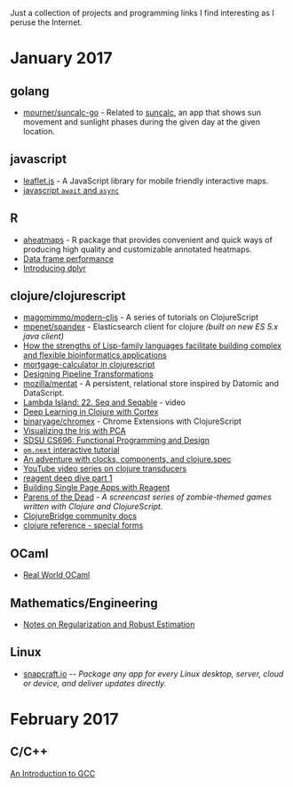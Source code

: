 Just a collection of projects and programming links I find interesting as I peruse the Internet.

# January 2017

## golang

* [mourner/suncalc-go](https://github.com/mourner/suncalc-go) - Related to [suncalc][0], an app that shows sun movement and sunlight phases during the given day at the given location.

## javascript

* [leaflet.js](http://leafletjs.com) - A JavaScript library for mobile friendly interactive maps.
* [javascript `await` and `async`](http://blog.klipse.tech/javascript/2016/12/19/es2017-sleep.html)

## R

* [aheatmaps](https://renozao.github.io/NMF/devel/vignettes/aheatmaps.pdf) - R package that provides convenient and quick ways of producing high quality and customizable annotated heatmaps.
* [Data frame performance](https://cran.rstudio.com/web/packages/dplyr/vignettes/data_frames.html)
* [Introducing dplyr](https://blog.rstudio.org/2014/01/17/introducing-dplyr/)

## clojure/clojurescript

* [magomimmo/modern-cljs](https://github.com/magomimmo/modern-cljs) - A series of tutorials on ClojureScript
* [mpenet/spandex](https://github.com/mpenet/spandex) - Elasticsearch client for clojure _(built on new ES 5.x java client)_
* [How the strengths of Lisp-family languages facilitate building complex and flexible bioinformatics applications](http://bib.oxfordjournals.org/content/early/2016/12/31/bib.bbw130.full)
* [mortgage-calculator in clojurescript](https://github.com/rahulpilani/mort-calc)
* [Designing Pipeline Transformations](https://8thlight.com/blog/damon-kelley/2016/12/07/designing-for-pipeline-transformations.html)
* [mozilla/mentat](https://github.com/mozilla/mentat/tree/master) - A persistent, relational store inspired by Datomic and DataScript.
* [Lambda Island: 22. Seq and Seqable](https://lambdaisland.com/episodes/clojure-seq-seqable) - video
* [Deep Learning in Clojure with Cortex](http://gigasquidsoftware.com/blog/2016/12/27/deep-learning-in-clojure-with-cortex/)
* [binaryage/chromex](https://github.com/binaryage/chromex) - Chrome Extensions with ClojureScript
* [Visualizing the Iris with PCA](https://gist.github.com/hswick/83f338107a9fb72082a0131e147b35ed)
* [SDSU CS696: Functional Programming and Design](http://www.eli.sdsu.edu/courses/fall15/cs696/notes/index.html)
* [`om.next` interactive tutorial](http://read.klipse.tech/om-next-interactive-tutorial/)
* [An adventure with clocks, components, and clojure.spec](http://spootnik.org/entries/2017/01/09_an-adventure-with-clocks-component-and.html)
* [YouTube video series on clojure transducers](https://www.youtube.com/watch?v=WkHdqg_DBBs&list=PLhi8pL3xn1OTfhjnIHmokYjKzLSBtYu8-)
* [reagent deep dive part 1](https://timothypratley.blogspot.ca/2017/01/reagent-deep-dive-part-1.html)
* [Building Single Page Apps with Reagent](https://yogthos.net/posts/2014-07-15-Building-Single-Page-Apps-with-Reagent.html)
* [Parens of the Dead](http://www.parens-of-the-dead.com/) - _A screencast series of zombie-themed games
written with Clojure and ClojureScript._
* [ClojureBridge community docs](https://clojurebridge.github.io/community-docs)
* [clojure reference - special forms](https://clojure.org/references/special_forms)

## OCaml

* [Real World OCaml](https://realworldocaml.org/v1/en/html/index.html)

## Mathematics/Engineering

* [Notes on Regularization and Robust Estimation](http://www.cns.nyu.edu/~david/handouts/regularization.pdf)

## Linux

* [snapcraft.io](http://snapcraft.io/) -- _Package any app for every Linux desktop, server, cloud or device, and deliver updates directly._

# February 2017

## C/C++

[An Introduction to GCC](http://www.network-theory.co.uk/docs/gccintro/)

[0]: http://suncalc.net/#/38.8976,-77.0367,17/2017.01.04/13:28
